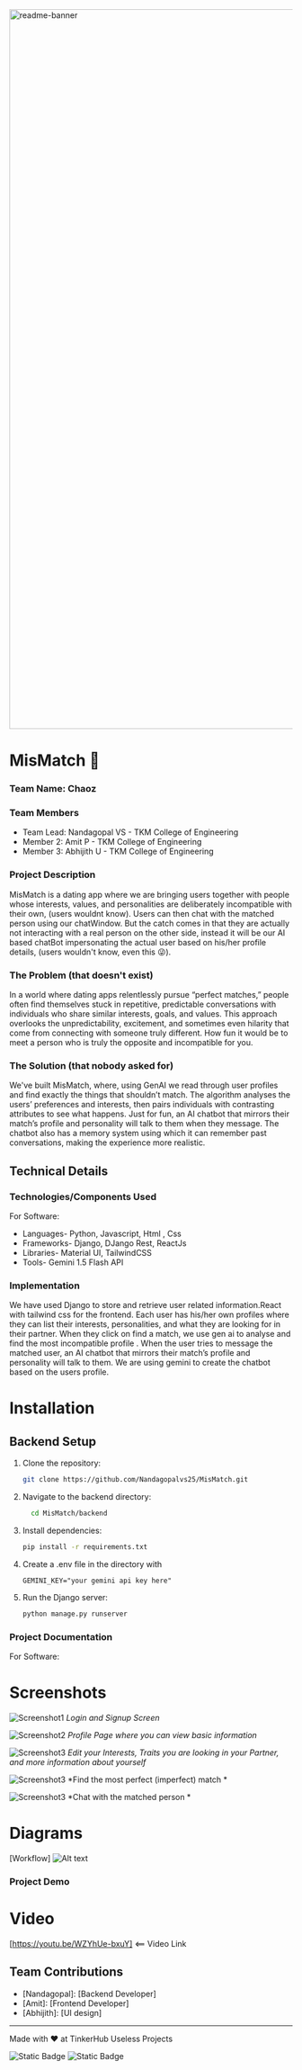 <img width="1280" alt="readme-banner" src="https://github.com/user-attachments/assets/35332e92-44cb-425b-9dff-27bcf1023c6c">

# MisMatch 🎯



### Team Name: Chaoz


### Team Members
- Team Lead: Nandagopal VS - TKM College of Engineering
- Member 2: Amit P - TKM College of Engineering
- Member 3: Abhijith U - TKM College of Engineering

### Project Description
MisMatch is a dating app where we are bringing users together with people whose interests, values, and personalities are deliberately incompatible with their own, (users wouldnt know). Users can then chat with the matched person using our chatWindow. But the catch comes in that they are actually not interacting with a real person on the other side, instead it will be our AI based chatBot impersonating the actual user based on his/her profile details, (users wouldn't know, even this 😜).

### The Problem (that doesn't exist)
In a world where dating apps relentlessly pursue “perfect matches,” people often find themselves stuck in repetitive, predictable conversations with individuals who share similar interests, goals, and values. This approach overlooks the unpredictability, excitement, and sometimes even hilarity that come from connecting with someone truly different. How fun it would be to meet a person who is truly the opposite and incompatible for you.

### The Solution (that nobody asked for)
We've built MisMatch, where, using GenAI  we  read through user profiles and find exactly the things that shouldn’t match. The algorithm analyses the  users’ preferences and interests, then pairs individuals with contrasting attributes to see what happens.  Just for fun, an AI chatbot that mirrors their match’s profile and personality will talk to them when they message. The chatbot also has a memory system using which it can remember past conversations, making the experience more realistic.


## Technical Details
### Technologies/Components Used
For Software:
- Languages- Python, Javascript, Html , Css
- Frameworks- Django, DJango Rest, ReactJs
- Libraries- Material UI, TailwindCSS
- Tools- Gemini 1.5 Flash API


### Implementation
We have used Django to store and retrieve user related information.React with tailwind css for the frontend. Each user has his/her own profiles where they can list their interests, personalities, and what they are looking for in their partner. When they click on find a match, we use gen ai to analyse and find the most incompatible profile . When the user tries to message the matched user, an AI chatbot that mirrors their match’s profile and personality will talk to them. We are using gemini to create the chatbot based on the users profile.
# Installation
## Backend Setup
1. Clone the repository:
   ```bash
   git clone https://github.com/Nandagopalvs25/MisMatch.git
   ```
2. Navigate to the backend directory:
   ```bash
     cd MisMatch/backend
   
    ```
3. Install dependencies:
   ```bash
   pip install -r requirements.txt

   ```
4. Create a .env file in the directory with
   ```
   GEMINI_KEY="your gemini api key here"
   ```
4. Run the Django server:
   ```bash
   python manage.py runserver
   ```


### Project Documentation
For Software:

# Screenshots 
![Screenshot1](https://cdn.discordapp.com/attachments/1227845123619033150/1299536794584481812/Screenshot_2024-10-26_062449.png?ex=671d8f74&is=671c3df4&hm=e80cce5ff96f42cc5476d4d8ebfa98de0d49218f1e659e2b749b1ff19e89f803&)
*Login and Signup Screen*

![Screenshot2](https://media.discordapp.net/attachments/1227845123619033150/1299536461682573383/Screenshot_2024-10-26_061249.png?ex=671d8f24&is=671c3da4&hm=1bb305b4c70b6f93243aa22e8cf96039cbc40038ec60c6b9c095dc274b36c10b&=&format=webp&quality=lossless&width=1313&height=662)
*Profile Page where you can view basic information*

![Screenshot3](https://media.discordapp.net/attachments/1227845123619033150/1299536462294810664/Screenshot_2024-10-26_061324.png?ex=671d8f24&is=671c3da4&hm=28dd268e0eb101b673294be67e19205d1beebf22e884b67c78dba1b11895f354&=&format=webp&quality=lossless&width=1322&height=662)
*Edit your Interests, Traits you are looking in  your Partner, and more information about yourself*

![Screenshot3](https://media.discordapp.net/attachments/1227845123619033150/1299536462781612032/Screenshot_2024-10-26_061406.png?ex=671d8f24&is=671c3da4&hm=a220f08088cda9d7450764c5a1462995b3c6761555f6fb5fa38a2a6389217cd6&=&format=webp&quality=lossless&width=1297&height=662)
*Find the most perfect (imperfect) match *

![Screenshot3](https://media.discordapp.net/attachments/1227845123619033150/1299536463276281946/Screenshot_2024-10-26_062302.png?ex=671d8f25&is=671c3da5&hm=f04fb80c0a29f70587055778d3f0266921a501169222fc46a1dd0125c71ba93a&=&format=webp&quality=lossless&width=1338&height=662
)
*Chat with the matched person  *



# Diagrams
[Workflow]
![Alt text](https://media.discordapp.net/attachments/1227845123619033150/1299555658659659826/MIsmatch_Diagram.png?ex=671da105&is=671c4f85&hm=f59497f7411f4673fb69c079ac6dc3181d6542664f642d89ee68606d031c1737&=&format=webp&quality=lossless&width=687&height=318)


### Project Demo
# Video
[https://youtu.be/WZYhUe-bxuY] <== Video Link



## Team Contributions
- [Nandagopal]: [Backend Developer]
- [Amit]: [Frontend Developer]
- [Abhijith]: [UI design]

---
Made with ❤️ at TinkerHub Useless Projects 

![Static Badge](https://img.shields.io/badge/TinkerHub-24?color=%23000000&link=https%3A%2F%2Fwww.tinkerhub.org%2F)
![Static Badge](https://img.shields.io/badge/UselessProject--24-24?link=https%3A%2F%2Fwww.tinkerhub.org%2Fevents%2FQ2Q1TQKX6Q%2FUseless%2520Projects)



